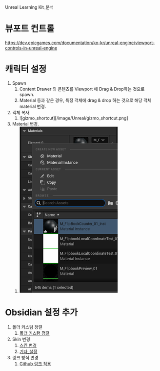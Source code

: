 Unreal Learning Kit_분석

# 뷰포트 컨트롤

https://dev.epicgames.com/documentation/ko-kr/unreal-engine/viewport-controls-in-unreal-engine

# 캐릭터 설정

1. Spawn
	1. Content Drawer 의 콘텐츠를 Viewport 에 Drag & Drop하는 것으로 spawn.
	2. Material 등과 같은 경우, 특정 객체에 drag & drop 하는 것으로 해당 객체 material 변경.
2. 객체 복사
	1. ![gizmo_shortcut][/image/Unreal/gizmo_shortcut.png]
4. Material 변경.
	1. ![Material 변경](/Image/Unreal/Material_Change.png)

# Obsidian 설정 추가

1. 폴더 커스텀 정렬
	1. [폴더 커스텀 정렬](/Obsidian/폴더_커스텀_정렬.md)
2. Skin 변경
	1. [스킨 변경](/Obsidian/Skin_변경.md)
	2. [기타_설정](/Obsidian/기타_설정.md)
3. 링크 방식 변경
	1. [Github 링크 적용](/Obsidian/Github_웹사이트_상에서_링크.md)

